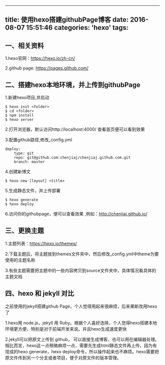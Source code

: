 
---
title: 使用hexo搭建githubPage博客
date: 2016-08-07 15:51:46
categories: 'hexo'
tags:
---

## 一、相关资料

1.hexo官网：https://hexo.io/zh-cn/

2.github page: https://pages.github.com/

## 二、搭建hexo本地环境，并上传到githubPage

1.新建hexo项目,并启动

	$ hexo init <folder>
	$ cd <folder>
	$ npm install
	$ hexo server

2.打开浏览器，默认访问http://localhost:4000/ 查看首页便可以看到效果

3.配置github路径,修改_config.yml

	deploy:
  		type: git
 		repo: git@github.com:chenjiaj/chenjiaj.github.com.git
  		branch: master
4.创建新博文

    $ hexo new [layout] <title>

5.生成静态文件，并上传部署
	
	$ hexo generate
	$ hexo deploy

6.访问你的githubpage，便可以查看效果 ,例如：http://chenjiaj.github.io/

## 三、更换主题

1.主题列表：https://hexo.io/themes/

2.下载主题后，将主题放到themes文件夹中，然后修改_config.yml中theme为要使用的主题名称

3.有些主题需要把主题中的一些内容拷贝到source文件夹中，具体情况看具体的主题文档

## 四、hexo 和 jekyll 对比

之前使用的jekyll搭建github Page，个人觉得用起来很麻烦，后来果断改用hexo了

1.hexo用 node.js，jekyll 用 Ruby。根据个人喜好选择，个人觉得hexo搭建本地环境更方便，特别是对于前端开发来说。并且hexo生成速度更快

2.jekyll可以把原文上传到 github， 可以直接生成博客，也可以用在编辑器处理。相比而言，hexo这一点稍微麻烦一点，需要先生成html静态文件再上传，因为有现成的hexo generate，hexo deploy命令，所以操作起来也不麻烦。hexo需要把原文件传到另一个分支或者项目，便于对原文件的版本管理。
